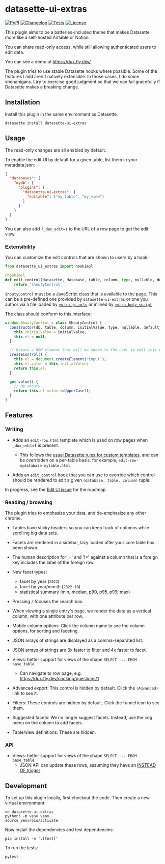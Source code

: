 # datasette-ui-extras

[![PyPI](https://img.shields.io/pypi/v/datasette-ui-extras.svg)](https://pypi.org/project/datasette-ui-extras/)
[![Changelog](https://img.shields.io/github/v/release/cldellow/datasette-ui-extras?include_prereleases&label=changelog)](https://github.com/cldellow/datasette-ui-extras/releases)
[![Tests](https://github.com/cldellow/datasette-ui-extras/workflows/Test/badge.svg)](https://github.com/cldellow/datasette-ui-extras/actions?query=workflow%3ATest)
[![License](https://img.shields.io/badge/license-Apache%202.0-blue.svg)](https://github.com/cldellow/datasette-ui-extras/blob/main/LICENSE)

This plugin aims to be a batteries-included theme that makes Datasette more like a self-hosted Airtable or Notion.

You can share read-only access, while still allowing authenticated users to edit data.

You can see a demo at https://dux.fly.dev/

The plugin _tries_ to use stable Datasette hooks where possible. Some of the features
I add aren't natively extensible. In those cases, I do some shenanigans. I try to
exercise good judgment so that we can fail gracefully if Datasette makes a breaking
change.

## Installation

Install this plugin in the same environment as Datasette.

    datasette install datasette-ui-extras

## Usage

The read-only changes are all enabled by default.

To enable the edit UI by default for a given table, list them in your metadata.json:

```json
{
  "databases": {
    "mydb": {
      "plugins": {
        "datasette-ui-extras": {
          "editable": ["my_table", "my_view"]
        }
      }
    }
  }
}
```

You can also add `?_dux_edit=1` to the URL of a row page to get the edit view.

### Extensibility

You can customize the edit controls that are shown to users by a hook:

```python
from datasette_ui_extras import hookimpl

@hookimpl
def edit_control(datasette, database, table, column, type, nullable, default_value, default_value_value):
    return 'ShoutyControl'
```

`ShoutyControl` must be a JavaScript class that is available to the page. This can be a pre-defined one provided by `datasette-ui-extras` or one you author via a file loaded by [`extra_js_urls`](https://docs.datasette.io/en/stable/plugin_hooks.html#extra-js-urls-template-database-table-columns-view-name-request-datasette) or inlined by [`extra_body_script`](https://docs.datasette.io/en/stable/plugin_hooks.html#extra-body-script-template-database-table-columns-view-name-request-datasette)

The class should conform to this interface:

```javascript
window.ShoutyControl = class ShoutyControl {
  constructor(db, table, column, initialValue, type, nullable, default_value, default_value_value) {
    this.initialValue = initialValue;
    this.el = null;
  }

  // Return a DOM element that will be shown to the user to edit this column's value
  createControl() {
    this.el = document.createElement('input');
    this.el.value = this.initialValue;
    return this.el;
  }

  get value() {
    // Be shouty.
    return this.el.value.toUpperCase();
  }
}
```

## Features

### Writing


- Adds an `edit-row.html` template which is used on row pages when `_dux_edit=1` is present.
    - This follows the [usual Datasette rules for custom templates](https://docs.datasette.io/en/stable/custom_templates.html#custom-templates), and can be overridden on a per-table basis, for example, `edit-row-mydatabase-mytable.html`.

- Adds an `edit_control` hook that you can use to override which control should be rendered to edit a given `(database, table, column)` tuple.

In progress, see the [Edit UI issue](https://github.com/cldellow/datasette-ui-extras/issues/48) for the roadmap.


### Reading / browsing

The plugin tries to emphasize your data, and de-emphasize any other
chrome.

- Tables have sticky headers so you can keep track of columns while
  scrolling big data sets.

- Facets are rendered in a sidebar, lazy loaded after your core
  table has been shown.

- The human description for '=' and '!=' against a column that is a
  foreign key includes the label of the foreign row.

- New facet types:
    - facet by year (`2022`)
    - facet by year/month (`2022-10`)
    - statistical summary (min, median, p90, p95, p99, max)

- Pressing `/` focuses the search box.

- When viewing a single entry's page, we render the data as a vertical
  column, with one attribute per row.

- Mobile column options: Click the column name to see the column options, for sorting and faceting.

- JSON arrays of strings are displayed as a comma-separated list.

- JSON arrays of strings are 3x faster to filter and 4x faster to facet.

- Views: better support for views of the shape `SELECT ... FROM base_table`
    - Can navigate to row page, e.g. https://dux.fly.dev/cooking/questions/1

- Advanced export: This control is hidden by default. Click the `(Advanced)` link to see it.

- Filters: These controls are hidden by default. Click the funnel icon to see them.

- Suggested facets: We no longer suggest facets. Instead, use the cog menu
  on the column to add facets.

- Table/view definitions: These are hidden.

### API

- Views: better support for views of the shape `SELECT ... FROM base_table`
    - JSON API can update these rows, assuming they have an [INSTEAD OF trigger](https://www.sqlite.org/lang_createtrigger.html#instead_of_trigger)

## Development

To set up this plugin locally, first checkout the code. Then create a new virtual environment:

    cd datasette-ui-extras
    python3 -m venv venv
    source venv/bin/activate

Now install the dependencies and test dependencies:

    pip install -e '.[test]'

To run the tests:

    pytest
